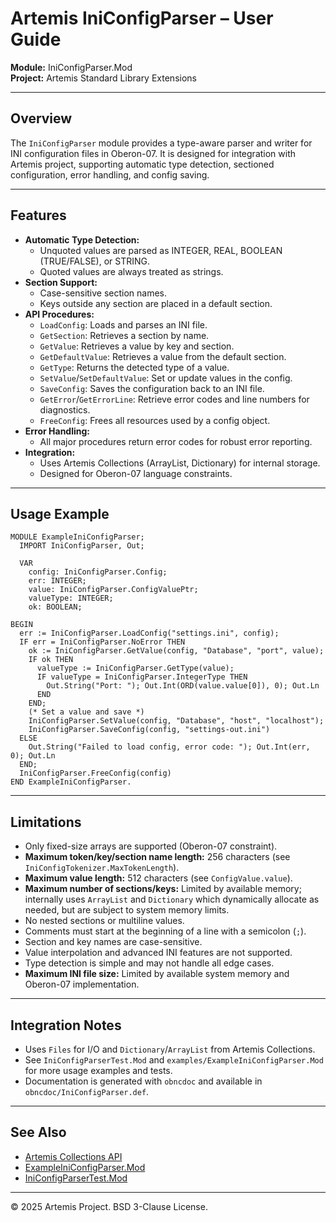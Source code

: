 # Artemis IniConfigParser – User Guide

**Module:** IniConfigParser.Mod  
**Project:** Artemis Standard Library Extensions

---

## Overview

The `IniConfigParser` module provides a type-aware parser and writer for INI configuration files in Oberon-07. It is designed for integration with Artemis project, supporting automatic type detection, sectioned configuration, error handling, and config saving.

---

## Features

- **Automatic Type Detection:**
  - Unquoted values are parsed as INTEGER, REAL, BOOLEAN (TRUE/FALSE), or STRING.
  - Quoted values are always treated as strings.
- **Section Support:**
  - Case-sensitive section names.
  - Keys outside any section are placed in a default section.
- **API Procedures:**
  - `LoadConfig`: Loads and parses an INI file.
  - `GetSection`: Retrieves a section by name.
  - `GetValue`: Retrieves a value by key and section.
  - `GetDefaultValue`: Retrieves a value from the default section.
  - `GetType`: Returns the detected type of a value.
  - `SetValue`/`SetDefaultValue`: Set or update values in the config.
  - `SaveConfig`: Saves the configuration back to an INI file.
  - `GetError`/`GetErrorLine`: Retrieve error codes and line numbers for diagnostics.
  - `FreeConfig`: Frees all resources used by a config object.
- **Error Handling:**
  - All major procedures return error codes for robust error reporting.
- **Integration:**
  - Uses Artemis Collections (ArrayList, Dictionary) for internal storage.
  - Designed for Oberon-07 language constraints.

---

## Usage Example

```oberon
MODULE ExampleIniConfigParser;
  IMPORT IniConfigParser, Out;

  VAR
    config: IniConfigParser.Config;
    err: INTEGER;
    value: IniConfigParser.ConfigValuePtr;
    valueType: INTEGER;
    ok: BOOLEAN;

BEGIN
  err := IniConfigParser.LoadConfig("settings.ini", config);
  IF err = IniConfigParser.NoError THEN
    ok := IniConfigParser.GetValue(config, "Database", "port", value);
    IF ok THEN
      valueType := IniConfigParser.GetType(value);
      IF valueType = IniConfigParser.IntegerType THEN
        Out.String("Port: "); Out.Int(ORD(value.value[0]), 0); Out.Ln
      END
    END;
    (* Set a value and save *)
    IniConfigParser.SetValue(config, "Database", "host", "localhost");
    IniConfigParser.SaveConfig(config, "settings-out.ini")
  ELSE
    Out.String("Failed to load config, error code: "); Out.Int(err, 0); Out.Ln
  END;
  IniConfigParser.FreeConfig(config)
END ExampleIniConfigParser.
```

---

## Limitations

- Only fixed-size arrays are supported (Oberon-07 constraint).
- **Maximum token/key/section name length:** 256 characters (see `IniConfigTokenizer.MaxTokenLength`).
- **Maximum value length:** 512 characters (see `ConfigValue.value`).
- **Maximum number of sections/keys:** Limited by available memory; internally uses `ArrayList` and `Dictionary` which dynamically allocate as needed, but are subject to system memory limits.
- No nested sections or multiline values.
- Comments must start at the beginning of a line with a semicolon (`;`).
- Section and key names are case-sensitive.
- Value interpolation and advanced INI features are not supported.
- Type detection is simple and may not handle all edge cases.
- **Maximum INI file size:** Limited by available system memory and Oberon-07 implementation.

---

## Integration Notes

- Uses `Files` for I/O and `Dictionary`/`ArrayList` from Artemis Collections.
- See `IniConfigParserTest.Mod` and `examples/ExampleIniConfigParser.Mod` for more usage examples and tests.
- Documentation is generated with `obncdoc` and available in `obncdoc/IniConfigParser.def`.

---

## See Also

- [Artemis Collections API](./Collections.md)
- [ExampleIniConfigParser.Mod](./examples/ExampleIniConfigParser.Mod)
- [IniConfigParserTest.Mod](./IniConfigParserTest.Mod)

---

© 2025 Artemis Project. BSD 3-Clause License.
